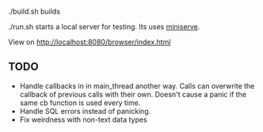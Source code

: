 
./build.sh builds

./run.sh starts a local server for testing. Its uses [miniserve](https://crates.io/crates/miniserve).

View on [http://localhost:8080/browser/index.html](http://localhost:8080/browser/index.html)

## TODO
- Handle callbacks in in main_thread another way. Calls can overwrite the callback of previous calls with their own. Doesn't cause a panic if the same cb function is used every time.
- Handle SQL errors instead of panicking.
- Fix weirdness with non-text data types